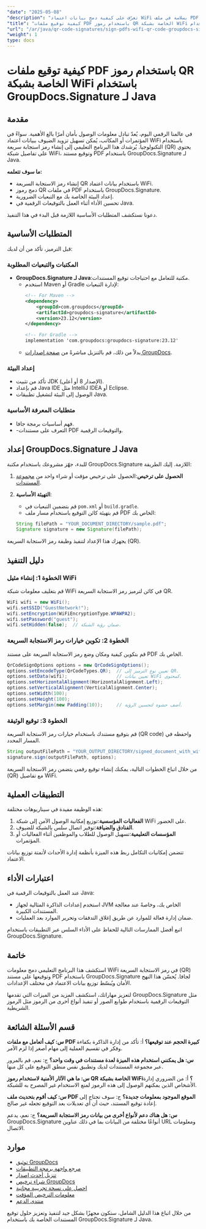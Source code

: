 ```yaml
---
"date": "2025-05-08"
"description": "تعرّف على كيفية دمج بيانات اعتماد WiFi بسلاسة في ملف PDF باستخدام رموز الاستجابة السريعة (QR code) مع GroupDocs.Signature لجافا. حسّن أمان مستنداتك وراحتها."
"title": "كيفية توقيع ملفات PDF باستخدام رموز QR الخاصة بشبكة WiFi باستخدام GroupDocs.Signature لـ Java"
"url": "/ar/java/qr-code-signatures/sign-pdfs-wifi-qr-code-groupdocs-signature-java/"
"weight": 1
type: docs
---
```

# كيفية توقيع ملفات PDF باستخدام رموز QR الخاصة بشبكة WiFi باستخدام GroupDocs.Signature لـ Java

## مقدمة

في عالمنا الرقمي اليوم، يُعدّ تبادل معلومات الوصول بأمان أمرًا بالغ الأهمية. سواءً في المؤتمرات أو المكاتب، يُمكن تسهيل تزويد الضيوف ببيانات اعتماد WiFi باستخدام التكنولوجيا. يُرشدك هذا البرنامج التعليمي إلى إنشاء رمز استجابة سريعة (QR) يحتوي على تفاصيل شبكة WiFi، وتوقيع مستند PDF باستخدام GroupDocs.Signature لـ Java.

**ما سوف تتعلمه:**
- إنشاء رمز الاستجابة السريعة QR باستخدام بيانات اعتماد WiFi.
- دمج رموز QR في ملفات PDF باستخدام GroupDocs.Signature.
- إعداد البيئة الخاصة بك مع التبعيات الضرورية.
- تحسين الأداء أثناء العمل بالتوقيعات الرقمية في Java.

دعونا نستكشف المتطلبات الأساسية اللازمة قبل البدء في هذا التنفيذ.

## المتطلبات الأساسية

قبل الترميز، تأكد من أن لديك:

### المكتبات والتبعيات المطلوبة

- **GroupDocs.Signature لـ Java**:مكتبة للتعامل مع احتياجات توقيع المستندات.
  - استخدم Maven أو Gradle لإدارة التبعيات:
    ```xml
    <!-- For Maven -->
    <dependency>
        <groupId>com.groupdocs</groupId>
        <artifactId>groupdocs-signature</artifactId>
        <version>23.12</version>
    </dependency>

    <!-- For Gradle -->
    implementation 'com.groupdocs:groupdocs-signature:23.12'
    ```
  - بدلاً من ذلك، قم بالتنزيل مباشرةً من [صفحة إصدارات GroupDocs](https://releases.groupdocs.com/signature/java/).

### إعداد البيئة

- تأكد من تثبيت JDK (الإصدار 8 أو أعلى).
- قم بإعداد Java IDE مثل IntelliJ IDEA أو Eclipse.
- الوصول إلى البيئة لتشغيل تطبيقات Java.

### متطلبات المعرفة الأساسية

- فهم أساسيات برمجة جافا.
- -التعرف على مستندات PDF والتوقيعات الرقمية.

## إعداد GroupDocs.Signature لـ Java

للبدء، جهّز مشروعك باستخدام مكتبة GroupDocs.Signature اللازمة. إليك الطريقة:

1. **الحصول على ترخيص**:الحصول على ترخيص مؤقت أو شراء واحد من [مجموعة المستندات](https://purchase.groupdocs.com/).
2. **التهيئة الأساسية**:
    - قم بتضمين التبعيات في `pom.xml` أو `build.gradle`.
    - قم بتهيئة كائن التوقيع باستخدام مسار ملف PDF الخاص بك:

    ```java
    String filePath = "YOUR_DOCUMENT_DIRECTORY/sample.pdf";
    Signature signature = new Signature(filePath);
    ```

يجهزك هذا الإعداد لتنفيذ وظيفة رمز الاستجابة السريعة (QR).

## دليل التنفيذ

### الخطوة 1: إنشاء مثيل WiFi

قم بتغليف معلومات شبكة WiFi في كائن لترميز رمز الاستجابة السريعة QR.

```java
WiFi wifi = new WiFi();
wifi.setSSID("GuestNetwork!");
wifi.setEncryption(WiFiEncryptionType.WPAWPA2);
wifi.setPassword("guest");
wifi.setHidden(false);  // ضمان رؤية الشبكة.
```

### الخطوة 2: تكوين خيارات رمز الاستجابة السريعة

قم بتكوين كيفية ومكان وضع رمز الاستجابة السريعة على مستند PDF الخاص بك.

```java
QrCodeSignOptions options = new QrCodeSignOptions();
options.setEncodeType(QrCodeTypes.QR);  // تعيين نوع الترميز إلى QR.
options.setData(wifi);                  // تعيين بيانات WiFi كمحتوى.
options.setHorizontalAlignment(HorizontalAlignment.Left);
options.setVerticalAlignment(VerticalAlignment.Center);
options.setWidth(100);
options.setHeight(100);
options.setMargin(new Padding(10));     // أضف حشوة لتحسين الرؤية.
```

### الخطوة 3: توقيع الوثيقة

قم بتوقيع مستندك باستخدام خيارات رمز الاستجابة السريعة (QR code) واحفظه في المسار المحدد.

```java
String outputFilePath = "YOUR_OUTPUT_DIRECTORY/signed_document_with_wifi_qrcode.pdf";
signature.sign(outputFilePath, options);
```

من خلال اتباع الخطوات التالية، يمكنك إنشاء توقيع رقمي يتضمن رمز الاستجابة السريعة (QR) مع تفاصيل WiFi.

## التطبيقات العملية

هذه الوظيفة مفيدة في سيناريوهات مختلفة:
1. **الفعاليات المؤسسية**:توزيع إمكانية الوصول الآمن إلى شبكة WiFi على الحضور.
2. **الفنادق والضيافة**:توفير اتصال سلس بالشبكة للضيوف.
3. **المؤسسات التعليمية**:تسهيل الوصول للطلاب والموظفين أثناء الفعاليات أو المؤتمرات.

تتضمن إمكانيات التكامل ربط هذه الميزة بأنظمة إدارة الأحداث لأتمتة توزيع بيانات الاعتماد.

## اعتبارات الأداء

عند العمل بالتوقيعات الرقمية في Java:
- استخدم إعدادات الذاكرة المثالية لجهاز JVM الخاص بك، وخاصةً عند معالجة المستندات الكبيرة.
- ضمان إدارة فعالة للموارد عن طريق إغلاق التدفقات وتحرير الموارد بعد العمليات.

اتبع أفضل الممارسات التالية للحفاظ على الأداء السلس عبر التطبيقات باستخدام GroupDocs.Signature.

## خاتمة

استكشف هذا البرنامج التعليمي دمج معلومات WiFi في رمز الاستجابة السريعة (QR) وتوقيعها على مستند PDF باستخدام GroupDocs.Signature لجافا. يُحسّن هذا النهج الأمان ويُبسّط توزيع بيانات الاعتماد في مختلف الإعدادات.

لتعزيز مهاراتك، استكشف المزيد من الميزات التي تقدمها GroupDocs.Signature مثل التوقيعات الرقمية باستخدام طوابع الصور أو تنفيذ أنواع أخرى من الرموز مثل الرموز الشريطية.

## قسم الأسئلة الشائعة

**س: كيف أتعامل مع ملفات PDF كبيرة الحجم عند توقيعها؟**
أ: تأكد من إدارة الذاكرة بكفاءة وفكر في تقسيم العملية إلى مهام أصغر إذا لزم الأمر.

**س: هل يمكنني استخدام هذه الميزة لعدة مستندات في وقت واحد؟**
ج: نعم، قم بالمرور عبر مجموعة المستندات لديك وتطبيق نفس منطق التوقيع على كل منها.

**س: ما هي الآثار الأمنية لاستخدام رموز QR الخاصة بشبكة WiFi؟**
أ: من الضروري إدارة الأشخاص الذين يمكنهم الوصول إلى هذه الرموز لمنع الاستخدام غير المصرح به للشبكة.

**س: كيف أقوم بتحديث ملف PDF الموقع الموجود بمعلومات جديدة؟**
ج: سوف تحتاج إلى إعادة توقيع المستند، حيث أن أي تعديلات بعد التوقيع تجعله غير صالح.

**س: هل هناك دعم لأنواع أخرى من بيانات رمز الاستجابة السريعة؟**
ج: نعم، يدعم GroupDocs.Signature أنواعًا مختلفة من البيانات بما في ذلك عناوين URL ومعلومات الاتصال.

## موارد

- [توثيق GroupDocs](https://docs.groupdocs.com/signature/java/)
- [مرجع واجهة برمجة التطبيقات](https://reference.groupdocs.com/signature/java/)
- [تنزيل أحدث إصدار](https://releases.groupdocs.com/signature/java/)
- [شراء ترخيص GroupDocs](https://purchase.groupdocs.com/buy)
- [احصل على نسخة تجريبية مجانية](https://releases.groupdocs.com/signature/java/)
- [معلومات الترخيص المؤقت](https://purchase.groupdocs.com/temporary-license/)
- [منتدى الدعم](https://forum.groupdocs.com/c/signature/)

من خلال اتباع هذا الدليل الشامل، ستكون مجهزًا بشكل جيد لتنفيذ وتعزيز حلول توقيع المستندات الخاصة بك باستخدام GroupDocs.Signature لـ Java.